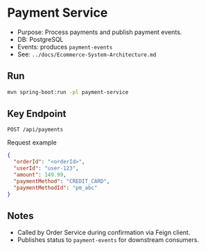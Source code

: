 # Payment Service

- Purpose: Process payments and publish payment events.
- DB: PostgreSQL
- Events: produces `payment-events`
- See: `../docs/Ecommerce-System-Architecture.md`

## Run
```bash
mvn spring-boot:run -pl payment-service
```

## Key Endpoint
```http
POST /api/payments
```

Request example
```json
{
  "orderId": "<orderId>",
  "userId": "user-123",
  "amount": 149.99,
  "paymentMethod": "CREDIT_CARD",
  "paymentMethodId": "pm_abc"
}
```

## Notes
- Called by Order Service during confirmation via Feign client.
- Publishes status to `payment-events` for downstream consumers.
